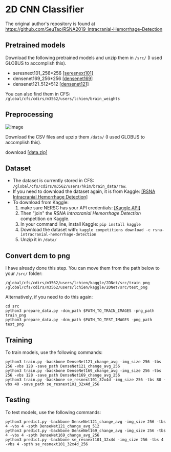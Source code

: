 # 2D CNN Classifier
The original author's repository is found at https://github.com/SeuTao/RSNA2019_Intracranial-Hemorrhage-Detection

## Pretrained models
Download the following pretrained models and unzip them in `/src/` (I used GLOBUS to accomplish this).
- seresnext101_256*256 [\[seresnext101\]](https://drive.google.com/open?id=18Py5eW1E4hSbTT6658IAjQjJGS28grdx)
- densenet169_256*256 [\[densenet169\]](https://drive.google.com/open?id=1vCsX12pMZxBmuGGNVnjFFiZ-5u5vD-h6)
- densenet121_512*512 [\[densenet121\]](https://drive.google.com/open?id=1o0ok-6I2hY1ygSWdZOKmSD84FsEpgDaa)

You can also find them in CFS: `/global/cfs/cdirs/m3562/users/lchien/brain_weights`

## Preprocessing
![image](https://github.com/SeuTao/RSNA2019_1st_place_solution/blob/master/docs/preprocessing.png)

Download the CSV files and upzip them `/data/` (I used GLOBUS to accomplish this).

download [\[data.zip\]](https://drive.google.com/open?id=1buISR_b3HQDU4KeNc_DmvKTYJ1gvj5-3)

## Dataset
- The dataset is currently stored in CFS: `/global/cfs/cdirs/m3562/users/hkim/brain_data/raw`. 
- If you need to download the dataset again, it is from Kaggle: [\[RSNA Intracranial Hemorrhage Detection\]](https://drive.google.com/open?id=18Py5eW1E4hSbTT6658IAjQjJGS28grdx) 
- To download from Kaggle:
    1. make sure NERSC has your API credentials: [\[Kaggle API\]](https://github.com/Kaggle/kaggle-api)
    2. Then "join" the _RSNA Intracranial Hemorrhage Detection_ competition on Kaggle.
    3. In your command line, install Kaggle: `pip install kaggle`
    4. Download the dataset with: `kaggle competitions download -c rsna-intracranial-hemorrhage-detection`
    5. Unzip it in `/data/`

## Convert dcm to png
I have already done this step. You can move them from the path below to your `/src/` folder: 
```
/global/cfs/cdirs/m3562/users/lchien/kaggle/2DNet/src/train_png
/global/cfs/cdirs/m3562/users/lchien/kaggle/2DNet/src/test_png
```
Alternatively, if you need to do this again:
```
cd src
python3 prepare_data.py -dcm_path $PATH_TO_TRAIN_IMAGES -png_path train_png
python3 prepare_data.py -dcm_path $PATH_TO_TEST_IMAGES -png_path test_png
```

## Training
To train models, use the following commands:
```
python3 train.py -backbone DenseNet121_change_avg -img_size 256 -tbs 256 -vbs 128 -save_path DenseNet121_change_avg_256
python3 train.py -backbone DenseNet169_change_avg -img_size 256 -tbs 256 -vbs 128 -save_path DenseNet169_change_avg_256
python3 train.py -backbone se_resnext101_32x4d -img_size 256 -tbs 80 -vbs 40 -save_path se_resnext101_32x4d_256
```

## Testing
To test models, use the following commands:
```
python3 predict.py -backbone DenseNet121_change_avg -img_size 256 -tbs 4 -vbs 4 -spth DenseNet121_change_avg_512
python3 predict.py -backbone DenseNet169_change_avg -img_size 256 -tbs 4 -vbs 4 -spth DenseNet169_change_avg_256
python3 predict.py -backbone se_resnext101_32x4d -img_size 256 -tbs 4 -vbs 4 -spth se_resnext101_32x4d_256
```

